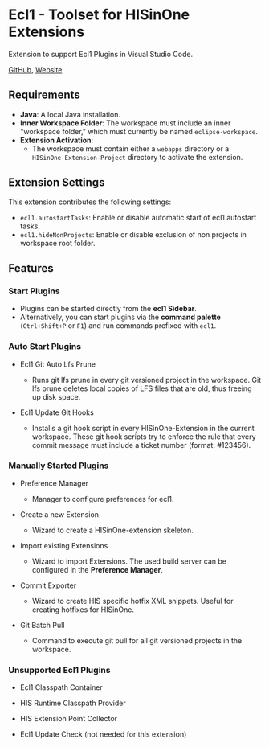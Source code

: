 # Ecl1 - Toolset for HISinOne Extensions

Extension to support Ecl1 Plugins in Visual Studio Code.

[GitHub](https://github.com/his-eg/ecl1),
[Website](https://ecl1.sourceforge.net)

## Requirements

* **Java**: A local Java installation.
* **Inner Workspace Folder**: The workspace must include an inner "workspace folder," which must currently be named `eclipse-workspace`.
* **Extension Activation**:
  - The workspace must contain either a `webapps` directory or a `HISinOne-Extension-Project` directory to activate the extension.

## Extension Settings

This extension contributes the following settings:

* `ecl1.autostartTasks`: Enable or disable automatic start of ecl1 autostart tasks.
* `ecl1.hideNonProjects`: Enable or disable exclusion of non projects in workspace root folder.


## Features

### Start Plugins

* Plugins can be started directly from the **ecl1 Sidebar**.
* Alternatively, you can start plugins via the **command palette** (`Ctrl+Shift+P` or `F1`) and run commands prefixed with `ecl1`.

### Auto Start Plugins

* Ecl1 Git Auto Lfs Prune
    * Runs git lfs prune in every git versioned project in the workspace. Git lfs prune deletes local copies of LFS files that are old, thus freeing up disk space.

* Ecl1 Update Git Hooks
    * Installs a git hook script in every HISinOne-Extension in the current workspace. These git hook scripts try to enforce the rule that every commit message must include a ticket number (format: #123456).


### Manually Started Plugins

* Preference Manager
    * Manager to configure preferences for ecl1.

* Create a new Extension
    * Wizard to create a HISinOne-extension skeleton.

* Import existing Extensions
    * Wizard to import Extensions. The used build server can be configured in the **Preference Manager**.
* Commit Exporter
    * Wizard to create HIS specific hotfix XML snippets. Useful for creating hotfixes for HISinOne.

* Git Batch Pull
    * Command to execute git pull for all git versioned projects in the workspace.

### Unsupported Ecl1 Plugins

* Ecl1 Classpath Container

* HIS Runtime Classpath Provider

* HIS Extension Point Collector

* Ecl1 Update Check (not needed for this extension)

